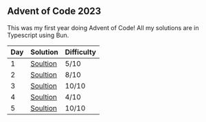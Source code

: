 ## Advent of Code 2023
This was my first year doing Advent of Code! All my solutions are in Typescript using Bun.

| Day         | Solution    | Difficulty  |
| ----------- | ----------- | ----------- |
| 1  | [ Soultion](/2023/day-1)| 5/10  |
| 2  | [ Soultion](/2023/day-2)| 8/10  |
| 3  | [ Soultion](/2023/day-3)| 10/10 |
| 4  | [ Soultion](/2023/day-4)| 4/10  |
| 5  | [ Soultion](/2023/day-5)| 10/10 |